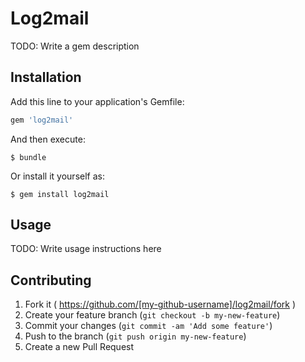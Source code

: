 # Log2mail

TODO: Write a gem description

## Installation

Add this line to your application's Gemfile:

```ruby
gem 'log2mail'
```

And then execute:

    $ bundle

Or install it yourself as:

    $ gem install log2mail

## Usage

TODO: Write usage instructions here

## Contributing

1. Fork it ( https://github.com/[my-github-username]/log2mail/fork )
2. Create your feature branch (`git checkout -b my-new-feature`)
3. Commit your changes (`git commit -am 'Add some feature'`)
4. Push to the branch (`git push origin my-new-feature`)
5. Create a new Pull Request
